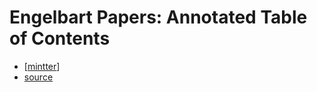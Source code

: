 # Engelbart Papers: Annotated Table of Contents

- [[mintter]]
- [source](https://web.stanford.edu/dept/SUL/library/extra4/sloan/mousesite/EngelbartPapers/Contents.html)

[//begin]: # "Autogenerated link references for markdown compatibility"
[mintter]: mintter "Mintter"
[//end]: # "Autogenerated link references"